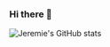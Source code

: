 ### Hi there 👋

<!--
**jlecomte-IED/jlecomte-IED** is a ✨ _special_ ✨ repository because its `README.md` (this file) appears on your GitHub profile.

Here are some ideas to get you started:

- 🔭 I’m currently working on ...
- 🌱 I’m currently learning ...
- 👯 I’m looking to collaborate on ...
- 🤔 I’m looking for help with ...
- 💬 Ask me about ...
- 📫 How to reach me: ...
- 😄 Pronouns: ...
- ⚡ Fun fact: ...
-->



![Jeremie's GitHub stats](https://github-readme-stats.vercel.app/api?username=jlecomte-IED&count_private=true&hide=stars,prs,issues,contribs&theme=gruvbox_light)
